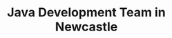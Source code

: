 ---
title: Java Development Team in Newcastle
permalink: /landings/locations/newcastle/developer/java
technology: Java
location: Newcastle
---